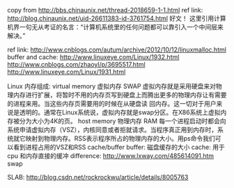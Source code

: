 copy from http://bbs.chinaunix.net/thread-2018659-1-1.html
ref link: http://blog.chinaunix.net/uid-26611383-id-3761754.html 
好文！
这里引用计算机界一句无从考证的名言：“计算机系统里的任何问题都可以靠引入一个中间层来解决。”

ref link: http://www.cnblogs.com/autum/archive/2012/10/12/linuxmalloc.html
buffer and cache: http://www.linuxeye.com/Linux/1932.html
http://www.cnblogs.com/zhaoyl/p/3695517.html
http://www.linuxeye.com/Linux/1931.html

Linux 内存组成:
virtual memory
虚拟内存
SWAP
虚拟内存就是采用硬盘来对物理内存进行扩展，将暂时不用的内存页写到硬盘上而腾出更多的物理内存让有需要的进程来用。当这些内存页需要用的时候在从硬盘读 回内存。这一切对于用户来说是透明的。通常在Linux系统说，虚拟内存就是swap分区。在X86系统上虚拟内存被分为大小为4K的页。
host memory
物理内存
RAM
每一个进程启动时都会向系统申请虚拟内存（VSZ），内核同意或者拒就请求。当程序真正用到内存时，系统就它映射到物理内存。RSS表示程序所占的物理内存的大小。用ps命令我们可以看到进程占用的VSZ和RSS
cache/buffer
buffer: 磁盘缓存的大小
cache: 用于cpu 和内存直接的缓冲
difference: http://www.lxway.com/485614091.htm
swap

SLAB:
http://blog.csdn.net/rockrockwu/article/details/8005763
